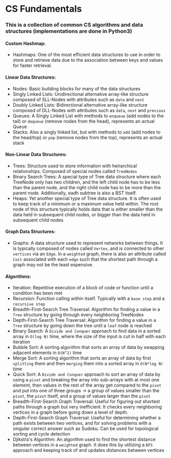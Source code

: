 # CS Fundamentals

### This is a collection of common CS algorithms and data structures (implementations are done in Python3)

#### Custom Hashmap:
- Hashmaps: One of the most efficient data structures to use in order to store and retrieve data due to the association between keys and values for faster retrieval.

#### Linear Data Structures:
- Nodes: Basic building blocks for many of the data structures
- Singly Linked Lists: Unidirectional alternative array-like structure composed of SLL-Nodes with attributes such as `data` and `next`
- Doubly Linked Lists: Bidirectional alternative array-like structure composed of DLL-Nodes with attributes such as `data`, `next` and `previous`
- Queues: A Singly Linked List with methods to `enqueue` (add nodes to the tail) or `dequeue` (remove nodes from the head), represents an actual Queue
- Stacks: Also a singly linked list, but with methods to `add` (add nodes to the head/top) or `pop` (remove nodes from the top), represents an actual stack

#### Non-Linear Data Structures:
- Trees: Structure used to store information with heirarchical relationships. Composed of special nodes called `TreeNodes`
- Binary Search Trees: A special type of Tree data structure where each TreeNode only has two children, and the left child node has to be less than the parent node, and the right child node has to be more than the parent node. Additionally, eadh subtree is also a BST itself.
- Heaps: Yet another special type of Tree data structure. It is often used to keep track of a minimum or a maximum value held within. The root node of this structure typically holds data that is either smaller than the data held in subsequent child nodes, or bigger than the data held in subsequent child nodes

#### Graph Data Structures:
- Graphs: A data structure used to represent networks between things. It is typically composed of nodes called `Vertex`, and is connected to other `vertices` via an `Edge`. In a `weighted` graph, there is also an attribute called `Cost` associated with each `edge` such that the shortest path through a graph may not be the least expensive.

#### Algorithms:
- Iteration: Repetitive execution of a block of code or function until a condition has been met
- Recursion: Function calling within itself. Typically with a `base step` and a `recursive step`
- Breadth-First-Search Tree Traversal: Algorithm for finding a value in a `Tree` structure by going through every neighboring TreeNodes
- Depth-First-Search Tree Traversal: Algorithm for finding a value in a `Tree` structure by going down the tree until a `leaf` node is reached
- Binary Search: A `Divide and Conquer` approach to find data in a sorted array in `O(log N)` time, where the size of the input is cut in half with each iteration
- Bubble Sort: A sorting algorithm that sorts an array of data by swapping adjacent elements in `O(N^2)` time
- Merge Sort: A sorting algorithm that sorts an array of data by first `splitting` them and then `merging` them into a sorted array in `O(N*log N)` time
- Quick Sort: A `Divide and Conquer` approach to sort an array of data by using a `pivot` and breaking the array into sub-arrays with at most one element, then values in the rest of the array get compared to the `pivot` and put into one of three groups -> a group of values smaller than the `pivot`, the `pivot` itself, and a group of values larger than the `pivot`
- Breadth-First-Search Graph Traversal: Useful for figuring out shortest paths through a graph but very inefficient. It checks every neighboring vertices in a graph before going down a level of depth.
- Depth-First-Search Graph Traversal: Useful for determining whether a path exists between two vertices, and for solving problems with a singular correct answer such as Sudoku. Can be used for topological sorting and cycle detection
- Djikstra's Algorithm: An algorithm used to find the shortest distance between vertices in a `weighted` graph. It does this by utilizing a `BFS` approach and keeping track of and updates distances between vertices
